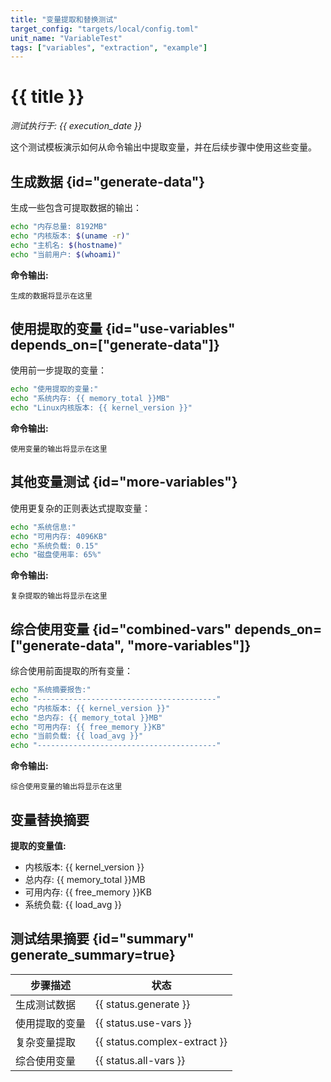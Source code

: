 ```yaml
---
title: "变量提取和替换测试"
target_config: "targets/local/config.toml"
unit_name: "VariableTest"
tags: ["variables", "extraction", "example"]
---
```


# {{ title }}

*测试执行于: {{ execution_date }}*

这个测试模板演示如何从命令输出中提取变量，并在后续步骤中使用这些变量。

## 生成数据 {id="generate-data"}

生成一些包含可提取数据的输出：

```bash {id="generate" exec=true description="生成测试数据" assert.exit_code=0 extract.memory_total=/^内存总量:\s+(\d+)MB/ extract.kernel_version=/^内核版本:\s+(.+)$/}
echo "内存总量: 8192MB"
echo "内核版本: $(uname -r)"
echo "主机名: $(hostname)"
echo "当前用户: $(whoami)"
```

**命令输出:**
```output {ref="generate"}
生成的数据将显示在这里
```

## 使用提取的变量 {id="use-variables" depends_on=["generate-data"]}

使用前一步提取的变量：

```bash {id="use-vars" exec=true description="使用提取的变量" assert.exit_code=0}
echo "使用提取的变量:"
echo "系统内存: {{ memory_total }}MB"
echo "Linux内核版本: {{ kernel_version }}"
```

**命令输出:**
```output {ref="use-vars"}
使用变量的输出将显示在这里
```

## 其他变量测试 {id="more-variables"}

使用更复杂的正则表达式提取变量：

```bash {id="complex-extract" exec=true description="复杂变量提取" assert.exit_code=0 extract.free_memory=/可用内存:\s+(\d+)KB/ extract.load_avg=/系统负载:\s+([0-9.]+)/}
echo "系统信息:"
echo "可用内存: 4096KB"
echo "系统负载: 0.15"
echo "磁盘使用率: 65%"
```

**命令输出:**
```output {ref="complex-extract"}
复杂提取的输出将显示在这里
```

## 综合使用变量 {id="combined-vars" depends_on=["generate-data", "more-variables"]}

综合使用前面提取的所有变量：

```bash {id="all-vars" exec=true description="综合使用变量" assert.exit_code=0}
echo "系统摘要报告:"
echo "----------------------------------------"
echo "内核版本: {{ kernel_version }}"
echo "总内存: {{ memory_total }}MB"
echo "可用内存: {{ free_memory }}KB"
echo "当前负载: {{ load_avg }}"
echo "----------------------------------------"
```

**命令输出:**
```output {ref="all-vars"}
综合使用变量的输出将显示在这里
```

## 变量替换摘要

**提取的变量值:**

- 内核版本: {{ kernel_version }}
- 总内存: {{ memory_total }}MB
- 可用内存: {{ free_memory }}KB
- 系统负载: {{ load_avg }}

## 测试结果摘要 {id="summary" generate_summary=true}

| 步骤描述 | 状态 |
|---------|------|
| 生成测试数据 | {{ status.generate }} |
| 使用提取的变量 | {{ status.use-vars }} |
| 复杂变量提取 | {{ status.complex-extract }} |
| 综合使用变量 | {{ status.all-vars }} |